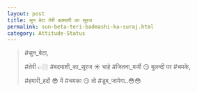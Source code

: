 ```yaml
---
layout: post
title: सुन बेटा तेरी बदमाशी का सूरज
permalink: sun-beta-teri-badmashi-ka-suraj.html
category: Attitude-Status
---
```

> #सुन_बेटा,
> 
> #तेरी 👉🏼 #बदमाशी_का_सूरज ☀ चाहे #जितना_मर्जी 😏 बुलन्दी पर #चमके,
> 
> #हमारी_हदों 😎 में #चमका 😏 तो #डूब_जायेगा..😳😳
